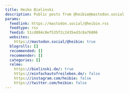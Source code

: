 ```yaml
---
title: Heiko Bielinski
description: Public posts from @heibie@mastodon.social
params:
  feedlink: https://mastodon.social/@heibie.rss
  feedtype: rss
  feedid: 51cd084c0ef535f2c2435ed3c8a76806
  websites:
    https://mastodon.social/@heibie: true
  blogrolls: []
  recommended: []
  recommender: []
  categories: []
  relme:
    https://bielinski.de/: true
    https://einfachautofreileben.de/: false
    https://instagram.com/heibie: false
    https://twitter.com/heibie: false
---
```

